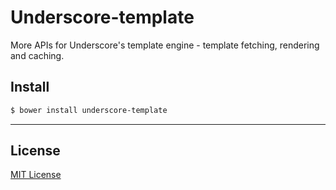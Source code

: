 # Underscore-template

More APIs for Underscore's template engine - template fetching, rendering and caching.

## Install

```bash
$ bower install underscore-template
```

***

## License

[MIT License](http://www.opensource.org/licenses/mit-license.php)
